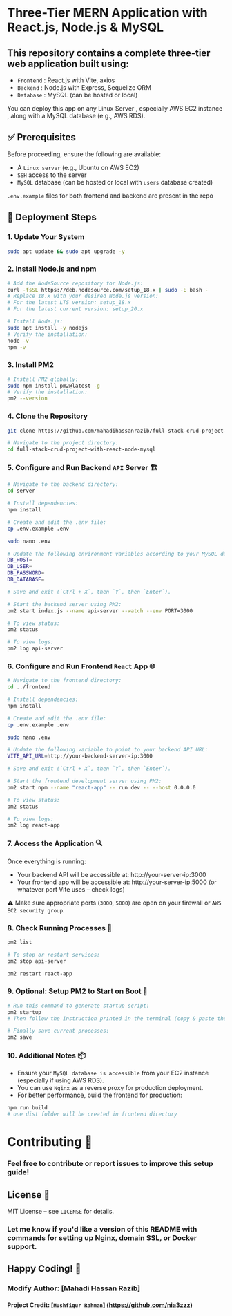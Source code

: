 # Three-Tier MERN Application with React.js, Node.js & MySQL

## This repository contains a complete three-tier web application built using:

- `Frontend` : React.js with Vite, axios
- `Backend` : Node.js with Express, Sequelize ORM
- `Database` : MySQL (can be hosted or local)

You can deploy this app on any Linux Server , especially AWS EC2 instance , along with a MySQL database (e.g., AWS RDS).

## ✅ Prerequisites
Before proceeding, ensure the following are available:

- A `Linux server` (e.g., Ubuntu on AWS EC2)
- `SSH` access to the server
- `MySQL` database (can be hosted or local with `users` database created)

`.env.example` files for both frontend and backend are present in the repo

## 🚀 Deployment Steps

### 1. Update Your System
```bash
sudo apt update && sudo apt upgrade -y
```
### 2. Install Node.js and npm
```bash
# Add the NodeSource repository for Node.js:
curl -fsSL https://deb.nodesource.com/setup_18.x | sudo -E bash -
# Replace 18.x with your desired Node.js version:
# For the latest LTS version: setup_18.x
# For the latest current version: setup_20.x

# Install Node.js:
sudo apt install -y nodejs
# Verify the installation:
node -v
npm -v
```
### 3. Install PM2
```bash
# Install PM2 globally:
sudo npm install pm2@latest -g
# Verify the installation:
pm2 --version
```
### 4. Clone the Repository
```bash
git clone https://github.com/mahadihassanrazib/full-stack-crud-project-with-react-node-mysql.git

# Navigate to the project directory:
cd full-stack-crud-project-with-react-node-mysql
```

### 5. Configure and Run Backend `API` Server 🏗️
```bash
# Navigate to the backend directory:
cd server

# Install dependencies:
npm install

# Create and edit the .env file:
cp .env.example .env

sudo nano .env

# Update the following environment variables according to your MySQL database configuration:
DB_HOST=
DB_USER=
DB_PASSWORD=
DB_DATABASE=

# Save and exit (`Ctrl + X`, then `Y`, then `Enter`).

# Start the backend server using PM2:
pm2 start index.js --name api-server --watch --env PORT=3000

# To view status:
pm2 status

# To view logs:
pm2 log api-server
```

### 6. Configure and Run Frontend `React` App 🌐
```bash
# Navigate to the frontend directory:
cd ../frontend

# Install dependencies:
npm install

# Create and edit the .env file:
cp .env.example .env

sudo nano .env

# Update the following variable to point to your backend API URL:
VITE_API_URL=http://your-backend-server-ip:3000

# Save and exit (`Ctrl + X`, then `Y`, then `Enter`).

# Start the frontend development server using PM2:
pm2 start npm --name "react-app" -- run dev -- --host 0.0.0.0

# To view status:
pm2 status

# To view logs:
pm2 log react-app
```

### 7. Access the Application 🔍
Once everything is running:

- Your backend API will be accessible at:
http://your-server-ip:3000
- Your frontend app will be accessible at:
http://your-server-ip:5000 (or whatever port Vite uses – check logs)

⚠️ Make sure appropriate ports (`3000`, `5000`) are open on your firewall or `AWS EC2 security group`.

### 8. Check Running Processes 🧪
```bash
pm2 list

# To stop or restart services:
pm2 stop api-server

pm2 restart react-app
```

### 9. Optional: Setup PM2 to Start on Boot 🧹
```bash
# Run this command to generate startup script:
pm2 startup
# Then follow the instruction printed in the terminal (copy & paste the provided command).

# Finally save current processes:
pm2 save
```

### 10. Additional Notes 📦
- Ensure your `MySQL database is accessible` from your EC2 instance (especially if using AWS RDS).
- You can use `Nginx` as a reverse proxy for production deployment.
- For better performance, build the frontend for production:
```bash
npm run build
# one dist folder will be created in frontend directory
```

# Contributing 🤝
### Feel free to contribute or report issues to improve this setup guide!

## License 📄
MIT License – see `LICENSE` for details.

### Let me know if you'd like a version of this README with commands for setting up Nginx, domain SSL, or Docker support.

## Happy Coding! 🎉
### Modify Author: [Mahadi Hassan Razib]
#### Project Credit: [`Mushfiqur Rahman`] (https://github.com/nia3zzz)